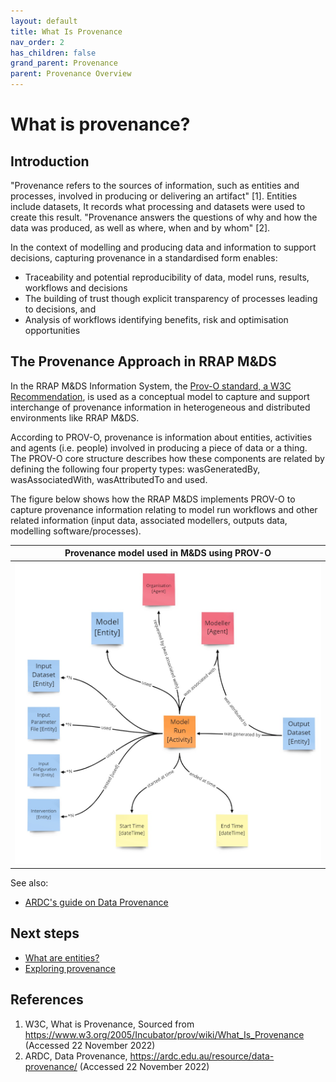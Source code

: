 ```yaml
---
layout: default
title: What Is Provenance
nav_order: 2
has_children: false
grand_parent: Provenance
parent: Provenance Overview
---
```

# What is provenance?

## Introduction

"Provenance refers to the sources of information, such as entities and processes, involved in producing or delivering an artifact" [1]. Entities include datasets, It records what processing and datasets were used to create this result. "Provenance answers the questions of why and how the data was produced, as well as where, when and by whom" [2]. 

In the context of modelling and producing data and information to support decisions, capturing provenance in a standardised form enables:
* Traceability and potential reproducibility of data, model runs, results, workflows and decisions
* The building of trust though explicit transparency of processes leading to decisions, and
* Analysis of workflows identifying benefits, risk and optimisation opportunities


## The Provenance Approach in RRAP M&DS

In the RRAP M&DS Information System, the [Prov-O standard, a W3C Recommendation](https://www.w3.org/TR/prov-o/), is used as a conceptual model to capture and support interchange of provenance information in heterogeneous and distributed environments like RRAP M&DS. 

According to PROV-O, provenance is information about entities, activities and agents (i.e. people) involved in producing a piece of data or a thing. The PROV-O core structure describes how these components are related by defining the following four property types: wasGeneratedBy, wasAssociatedWith, wasAttributedTo and used. 

The figure below shows how the RRAP M&DS implements PROV-O to capture provenance information relating to model run workflows and other related information (input data, associated modellers, outputs data, modelling software/processes).


| Provenance model used in M&DS using PROV-O |
|:-:|
|<img src="../../../assets/images/provenance/provenance-abstract-model.jpg" alt="drawing" width="600"/>|


See also:
* [ARDC's guide on Data Provenance](https://ardc.edu.au/resource/data-provenance/)

## Next steps

* [What are entities?](./what-are-entities.html)
* [Exploring provenance](../exploring-provenance/) 

## References

1. W3C, What is Provenance, Sourced from https://www.w3.org/2005/Incubator/prov/wiki/What_Is_Provenance (Accessed 22 November 2022)
2. ARDC, Data Provenance, https://ardc.edu.au/resource/data-provenance/ (Accessed 22 November 2022)
 